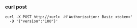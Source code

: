 ### curl post
```
curl -X POST http://<url> -H'Authorization: Basic <token>' 
  -D '{"version":"100"}'
```
